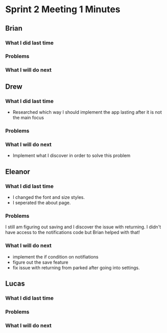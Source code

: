 # Sprint 2 Meeting 1 Minutes
## Brian
### What I did last time
### Problems
### What I will do next
## Drew
### What I did last time
* Researched which way I should implement the app lasting after it is not the main focus
### Problems
### What I will do next
* Implement what I discover in order to solve this problem
## Eleanor
### What I did last time
* I changed the font and size styles.
* I seperated the about page.
### Problems
I still am figuring out saving and I discover the issue with returning. I didn't have access to the notifications code but Brian helped with that!
### What I will do next
* implement the if condition on notifiations
* figure out the save feature
* fix issue with returning from parked after going into settings.
## Lucas
### What I did last time
### Problems
### What I will do next

